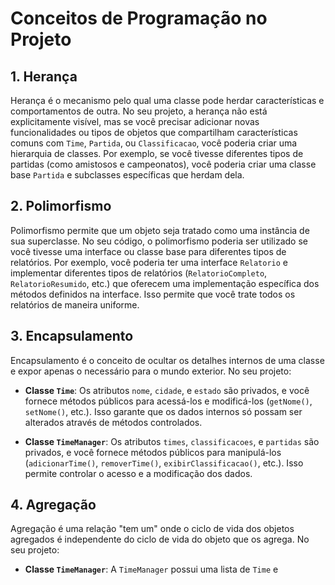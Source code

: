 # Conceitos de Programação no Projeto

## 1. Herança

Herança é o mecanismo pelo qual uma classe pode herdar características e comportamentos de outra. No seu projeto, a herança não está explicitamente visível, mas se você precisar adicionar novas funcionalidades ou tipos de objetos que compartilham características comuns com `Time`, `Partida`, ou `Classificacao`, você poderia criar uma hierarquia de classes. Por exemplo, se você tivesse diferentes tipos de partidas (como amistosos e campeonatos), você poderia criar uma classe base `Partida` e subclasses específicas que herdam dela.

## 2. Polimorfismo

Polimorfismo permite que um objeto seja tratado como uma instância de sua superclasse. No seu código, o polimorfismo poderia ser utilizado se você tivesse uma interface ou classe base para diferentes tipos de relatórios. Por exemplo, você poderia ter uma interface `Relatorio` e implementar diferentes tipos de relatórios (`RelatorioCompleto`, `RelatorioResumido`, etc.) que oferecem uma implementação específica dos métodos definidos na interface. Isso permite que você trate todos os relatórios de maneira uniforme.

## 3. Encapsulamento

Encapsulamento é o conceito de ocultar os detalhes internos de uma classe e expor apenas o necessário para o mundo exterior. No seu projeto:

- **Classe `Time`**: Os atributos `nome`, `cidade`, e `estado` são privados, e você fornece métodos públicos para acessá-los e modificá-los (`getNome()`, `setNome()`, etc.). Isso garante que os dados internos só possam ser alterados através de métodos controlados.

- **Classe `TimeManager`**: Os atributos `times`, `classificacoes`, e `partidas` são privados, e você fornece métodos públicos para manipulá-los (`adicionarTime()`, `removerTime()`, `exibirClassificacao()`, etc.). Isso permite controlar o acesso e a modificação dos dados.

## 4. Agregação

Agregação é uma relação "tem um" onde o ciclo de vida dos objetos agregados é independente do ciclo de vida do objeto que os agrega. No seu projeto:

- **Classe `TimeManager`**: A `TimeManager` possui uma lista de `Time` e
